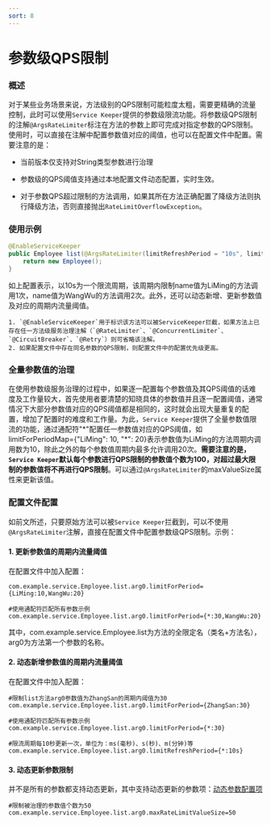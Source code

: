 ```yaml
---
sort: 8
---
```


# 参数级QPS限制

### 概述
对于某些业务场景来说，方法级别的QPS限制可能粒度太粗，需要更精确的流量控制，此时可以使用`Service Keeper`提供的参数级限流功能。将参数级QPS限制的注解`@ArgsRateLimiter`标注在方法的参数上即可完成对指定参数的QPS限制。使用时，可以直接在注解中配置参数值对应的阈值，也可以在配置文件中配置。需要注意的是：

- 当前版本仅支持对String类型参数进行治理

- 参数级的QPS阈值支持通过本地配置文件动态配置，实时生效。

- 对于参数QPS超过限制的方法调用，如果其所在方法正确配置了降级方法则执行降级方法，否则直接抛出`RateLimitOverflowException`。

### 使用示例
```java
@EnableServiceKeeper
public Employee list(@ArgsRateLimiter(limitRefreshPeriod = "10s", limitForPeriodMap = "{LiMing: 1, WangWu: 2}") String name) {
    return new Employee();
}
```

如上配置表示，以10s为一个限流周期，该周期内限制name值为LiMing的方法调用1次，name值为WangWu的方法调用2次。此外，还可以动态新增、更新参数值及对应的周期内流量阈值。
```note
1. `@EnableServiceKeeper`用于标识该方法可以被ServiceKeeper拦截，如果方法上已存在任一方法级服务治理注解（`@RateLimiter`、`@ConcurrentLimiter`、`@CircuitBreaker`、`@Retry`）则可省略该注解。
2. 如果配置文件中存在同名参数的QPS限制，则配置文件中的配置优先级更高。
```

### 全量参数值的治理
在使用参数级服务治理的过程中，如果逐一配置每个参数值及其QPS阈值的话难度及工作量较大，首先使用者要清楚的知晓具体的参数值并且逐一配置阈值，通常情况下大部分参数值对应的QPS阈值都是相同的，这时就会出现大量重复的配置，增加了配置时的难度和工作量。为此，`Service Keeper`提供了全量参数值限流的功能，通过通配符"\*"配置任一参数值对应的QPS阈值，如limitForPeriodMap={"LiMing": 10, "\*": 20}表示参数值为LiMing的方法周期内调用数为10，除此之外的每个参数值周期内最多允许调用20次。**需要注意的是，`Service Keeper`默认每个参数进行QPS限制的参数值个数为100，对超过最大限制的参数值将不再进行QPS限制**。可以通过`@ArgsRateLimiter`的maxValueSize属性来更新该值。

### 配置文件配置
如前文所述，只要原始方法可以被`Service Keeper`拦截到，可以不使用`@ArgsRateLimiter`注解，直接在配置文件中配置参数级QPS限制。示例：

#### 1. 更新参数值的周期内流量阈值
在配置文件中加入配置：
```properties
com.example.service.Employee.list.arg0.limitForPeriod={LiMing:10,WangWu:20}

#使用通配符匹配所有参数示例
com.example.service.Employee.list.arg0.limitForPeriod={*:30,WangWu:20}

```

其中，com.example.service.Employee.list为方法的全限定名（类名+方法名），arg0为方法第一个参数的名称。

#### 2. 动态新增参数值的周期内流量阈值
在配置文件中加入配置：
```properties
#限制list方法arg0参数值为ZhangSan的周期内阈值为30
com.example.service.Employee.list.arg0.limitForPeriod={ZhangSan:30}

#使用通配符匹配所有参数示例
com.example.service.Employee.list.arg0.limitForPeriod={*:30}

#限流周期每10秒更新一次，单位为：ms(毫秒)、s(秒)、m(分钟)等
com.example.service.Employee.list.arg0.limitRefreshPeriod={*:10s}
```

#### 3. 动态更新参数限制
并不是所有的参数都支持动态更新，其中支持动态更新的参数项：[动态参数配置项](../configurations/dynamic.md)
```properties
#限制被治理的参数值个数为50
com.example.service.Employee.list.arg0.maxRateLimitValueSize=50
```
